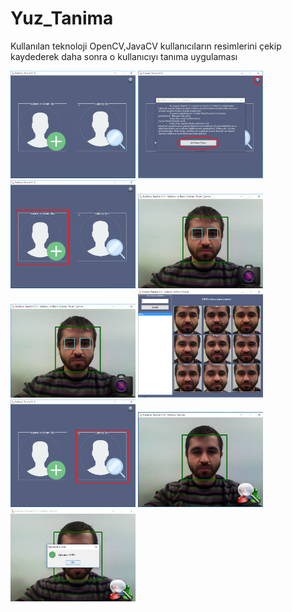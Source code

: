 # Yuz_Tanima
Kullanılan teknoloji OpenCV,JavaCV kullanıcıların resimlerini çekip kaydederek daha sonra o kullanıcıyı tanıma uygulaması

<a href="https://github.com/emrekya/Yuz_Tanima/blob/master/img/1.PNG" target="_blank">
<img src="https://github.com/emrekya/Yuz_Tanima/blob/master/img/1.PNG" width="200" style="max-width:100%;"></a>

<a href="https://github.com/emrekya/Yuz_Tanima/blob/master/img/2.PNG" target="_blank">
<img src="https://github.com/emrekya/Yuz_Tanima/blob/master/img/2.PNG" width="200" style="max-width:100%;"></a>

<a href="https://github.com/emrekya/Yuz_Tanima/blob/master/img/3.PNG" target="_blank">
<img src="https://github.com/emrekya/Yuz_Tanima/blob/master/img/3.PNG" width="200" style="max-width:100%;"></a>

<a href="https://github.com/emrekya/Yuz_Tanima/blob/master/img/4.PNG" target="_blank">
<img src="https://github.com/emrekya/Yuz_Tanima/blob/master/img/5.PNG" width="200" style="max-width:100%;"></a>

<a href="https://github.com/emrekya/Yuz_Tanima/blob/master/img/5.PNG" target="_blank">
<img src="https://github.com/emrekya/Yuz_Tanima/blob/master/img/5.PNG" width="200" style="max-width:100%;"></a>

<a href="https://github.com/emrekya/Yuz_Tanima/blob/master/img/6.PNG" target="_blank">
<img src="https://github.com/emrekya/Yuz_Tanima/blob/master/img/6.PNG" width="200" style="max-width:100%;"></a>

<a href="https://github.com/emrekya/Yuz_Tanima/blob/master/img/7.PNG" target="_blank">
<img src="https://github.com/emrekya/Yuz_Tanima/blob/master/img/7.PNG" width="200" style="max-width:100%;"></a>

<a href="https://github.com/emrekya/Yuz_Tanima/blob/master/img/8.PNG" target="_blank">
<img src="https://github.com/emrekya/Yuz_Tanima/blob/master/img/8.PNG" width="200" style="max-width:100%;"></a>

<a href="https://github.com/emrekya/Yuz_Tanima/blob/master/img/9.PNG" target="_blank">
<img src="https://github.com/emrekya/Yuz_Tanima/blob/master/img/9.PNG" width="200" style="max-width:100%;"></a>
